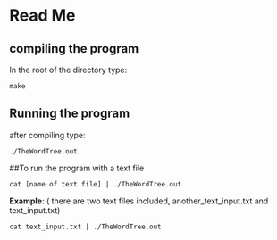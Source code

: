 # Read Me

## compiling the program

In the root of the directory type:
```
make

```

## Running the program 

after compiling type:

```
./TheWordTree.out

```

##To run the program with a text file

```
cat [name of text file] | ./TheWordTree.out
```

**Example**: ( there are two text files included, another_text_input.txt and text_input.txt) 

```
cat text_input.txt | ./TheWordTree.out
```
